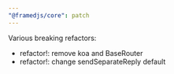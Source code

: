 ```yaml
---
"@framedjs/core": patch
---
```


Various breaking refactors:

-   refactor!: remove koa and BaseRouter
-   refactor!: change sendSeparateReply default
